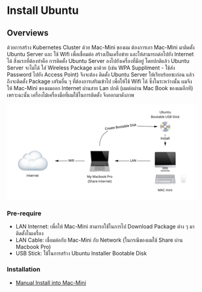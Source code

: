 # Install Ubuntu

## Overviews

ด้วยการสร้าง Kubernetes Cluster ด้วย Mac-Mini ของผม ต้องการเอา Mac-Mini มาติดตั้ง Ubuntu Server และ ใช้ Wifi เพื่อเชื่อมต่อ สร้างเป็นเครื่อข่าย และให้สามารถต่อไปยัง Internet ได้ สิ่งแรกที่ต้องทำคือ การติดตั้ง Ubuntu Server ลงไปยังเครื่องที่มีอยู่ โดยปกติแล้ว Ubuntu Server จะไม่ได้ ใส่ Wireless Package มาด้วย (เช่น WPA Suppliment - ใช้ส่ง Password ไปยัง Access Point) จึงจะต้อง ติดตั้ง Ubuntu Server ให้เรียบร้อยซะก่อน แล้วถึงจะติดตั้ง Package เสริมอื่น ๆ ที่ต้องการเสริมเข้าไป เพื่อให้ใช้ Wifi ได้ ซึ่งในระหว่างนั้น ผมจึงให้ Mac-Mini ของผมออก Internet ผ่านสาย Lan ปกติ (ผมต่อผ่าน Mac Book ของผมอีกที) เพราะฉะนั้น เครื่องไม้เครื่องมือที่ผมใช้ในการติดตั้ง จึงออกมาดังภาพ

![Installation Component](./images/mac-ubuntu-install-component.jpg)

### Pre-require

- LAN Internet: เพื่อให้ Mac-Mini สามารถใช้ในการไป  Download  Package ต่าง ๆ มาติดตั้งในเครื่อง
- LAN Cable: เชื่อมต่อกับ Mac-Mini กับ Network (ในกรณีของผมใช้ Share ผ่าน Macbook Pro)
- USB Stick: ใช้ในการสร้าง Ubuntu Installer Bootable Disk

### Installation

- [Manual Install into Mac-Mini](./manual.md)
